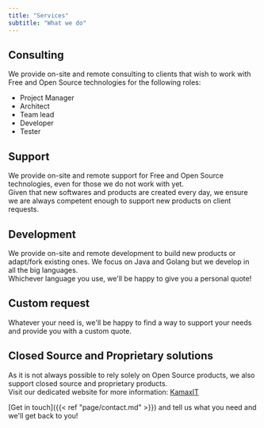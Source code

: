 ```yaml
---
title: "Services"
subtitle: "What we do"
---
```

## Consulting
We provide on-site and remote consulting to clients that wish to work with Free and Open Source technologies for the following roles:

- Project Manager
- Architect
- Team lead
- Developer
- Tester

## Support
We provide on-site and remote support for Free and Open Source technologies, even for those we do not work with yet.  
Given that new softwares and products are created every day, we ensure we are always competent enough to support new products on client requests.

## Development
We provide on-site and remote development to build new products or adapt/fork existing ones. We focus on Java and Golang but we develop in all the big languages.  
Whichever language you use, we'll be happy to give you a personal quote!

## Custom request
Whatever your need is, we'll be happy to find a way to support your needs and provide you with a custom quote.  

## Closed Source and Proprietary solutions
As it is not always possible to rely solely on Open Source products, we also support closed source and proprietary products.  
Visit our dedicated website for more information: [KamaxIT](https://www.kamaxit.com/)

[Get in touch]({{< ref "page/contact.md" >}}) and tell us what you need and we'll get back to you!
